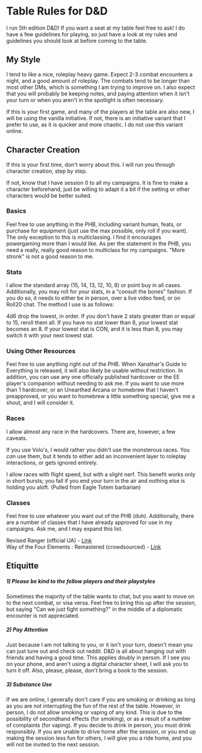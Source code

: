 # Table Rules for D&D

I run 5th edition D&D! If you want a seat at my table feel free to ask! I do have a few guidelines for playing, so just have a look at my rules and guidelines you should look at before coming to the table.

## My Style

I tend to like a nice, roleplay heavy game. Expect 2-3 combat encounters a night, and a good amount of roleplay. The combats tend to be longer than most other DMs, which is something I am trying to improve on. I also expect that you will probably be keeping notes, and paying attention when it isn't your turn or when you aren't in the spotlight is often necessary.

If this is your first game, and many of the players at the table are also new, I will be using the vanilla initiative. If not, there is an initiative variant that I prefer to use, as it is quicker and more chaotic. I do not use this variant online.

## Character Creation
If this is your first time, don't worry about this. I will run you through character creation, step by step.

If not, know that I have session 0 to all my campaigns. It is fine to make a character beforehand, just be willing to adapt it a bit if the setting or other characters would be better suited.

### Basics
Feel free to use anything in the PHB, including variant human, feats, or purchase for equipment (just use the max possible, only roll if you want). The only exception to this is multiclassing. I find it encourages powergaming more than I would like. As per the statement in the PHB, you need a really, really good reason to multiclass for my campaigns. "More stronk" is not a good reason to me.

### Stats
I allow the standard array (15, 14, 13, 12, 10, 8) or point buy in all cases. Additionally, you may roll for your stats, in a "consult the bones" fashion. If you do so, it needs to either be in person, over a live video feed, or on Roll20 chat. The method I use is as follows:

4d6 drop the lowest, in order. If you don't have 2 stats greater than or equal to 15, reroll them all. If you have no stat lower than 8, your lowest stat becomes an 8. If your lowest stat is CON, and it is less than 8, you may switch it with your next lowest stat.

### Using Other Resources
Feel free to use anything right out of the PHB. When Xanathar's Guide to Everything is released, it will also likely be usable without restriction. In addition, you can use any one officially published hardcover or the EE player's companion without needing to ask me. If you want to use more than 1 hardcover, or an Unearthed Arcana or homebrew that I haven't preapproved, or you want to homebrew a little something special, give me a shout, and I will consider it.

### Races
I allow almost any race in the hardcovers. There are, however, a few caveats.

If you use Volo's, I would rather you didn't use the monsterous races. You *can* use them, but it tends to either add an inconvenient layer to roleplay interactions, or gets ignored entirely.

I allow races with flight speed, but with a slight nerf. This benefit works only in short bursts; you fall if you end your turn in the air and nothing else is holding you aloft. (Pulled from Eagle Totem barbarian)

### Classes
Feel free to use whatever you want out of the PHB (duh). Additionally, there are a number of classes that I have already approved for use in my campaigns. Ask me, and I may expand this list.

Revised Ranger (official UA) - [Link](https://media.wizards.com/2016/dnd/downloads/UA_RevisedRanger.pdf)<br/>
Way of the Four Elements : Remastered (crowdsourced) - [Link](pdf/wayof4elements_remastered.pdf)

## Etiquitte
##### 1) Please be kind to the fellow players and their playstyles
Sometimes the majority of the table wants to chat, but you want to move on to the next combat, or visa versa. Feel free to bring this up after the session, but saying "Can we just fight something?" in the middle of a diplomatic encounter is not appreciated.

##### 2) Pay Attention
Just because I am not talking to you, or it isn't your turn, doesn't mean you can just tune out and check out reddit. D&D is all about hanging out with friends and having a good time. This applies doubly in person. If I see you on your phone, and aren't using a digital character sheet, I will ask you to turn it off. Also, please, please, don't bring a book to the session.

##### 3) Substance Use
If we are online, I generally don't care if you are smoking or drinking as long as you are not interrupting the fun of the rest of the table. However, in person, I do not allow smoking or vaping of any kind. This is due to the possibility of secondhand effects (for smoking), or as a result of a number of complaints (for vaping). If you decide to drink in person, you must drink responsibly. If you are unable to drive home after the session, or you end up making the session less fun for others, I will give you a ride home, and you will not be invited to the next session.